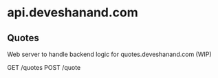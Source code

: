 # api.deveshanand.com

## Quotes
Web server to handle backend logic for quotes.deveshanand.com (WIP)

GET /quotes
POST /quote
